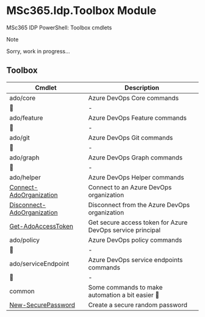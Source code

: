 ﻿<!-- document type: module
Help Version: 0.2.0
HelpInfoUri:
Locale: en-US
Module Guid: 725b7a9f-7858-43b1-876f-6db9fbc0f01e
Module Name: MSc365.Idp.Toolbox
ms.date: 10/04/2025
PlatyPS schema version: 2024-05-01
title: MSc365.Idp.Toolbox Module
-->

# MSc365.Idp.Toolbox Module

MSc365 IDP PowerShell: Toolbox cmdlets

> [!NOTE]
> Sorry, work in progress...

## Toolbox

| Cmdlet | Description |
| --- | --- |
| ado/core | Azure DevOps Core commands |
| 🚧 | - |
| ado/feature | Azure DevOps Feature commands |
| 🚧 | - |
| ado/git | Azure DevOps Git commands |
| 🚧 | - |
| ado/graph | Azure DevOps Graph commands |
| 🚧 | - |
| ado/helper | Azure DevOps Helper commands |
| [Connect-AdoOrganization](ado/helper/Connect-AdoOrganization.md)| Connect to an Azure DevOps organization |
| [Disconnect-AdoOrganization](ado/helper/Disconnect-AdoOrganization.md) | Disconnect from the Azure DevOps organization |
| [Get-AdoAccessToken](ado/helper/Get-AdoAccessToken.md) | Get secure access token for Azure DevOps service principal |
| ado/policy | Azure DevOps policy commands |
| 🚧 | - |
| ado/serviceEndpoint | Azure DevOps service endpoints commands |
| 🚧 | - |
| common | Some commands to make automation a bit easier 🤞 |
| [New-SecurePassword](common/New-SecurePassword.md) | Create a secure random password |

